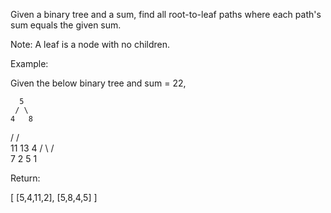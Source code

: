 Given a binary tree and a sum, find all root-to-leaf paths where each path&#39;s sum equals the given sum.

Note:&nbsp;A leaf is a node with no children.

Example:

Given the below binary tree and sum = 22,


      5
     / \
    4   8
   /   / \
  11  13  4
 /  \    / \
7    2  5   1


Return:


[
   [5,4,11,2],
   [5,8,4,5]
]

